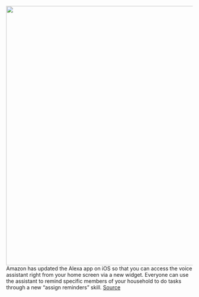 <img src='https://cdn.vox-cdn.com/thumbor/PSwDbgPcw86ntULlzHmMZb_It3I=/0x0:2050x1367/1200x800/filters:focal(861x520:1189x848)/cdn.vox-cdn.com/uploads/chorus_image/image/69653006/dseifert_201025_4263_00010.0.0.jpg' width='700px' /><br/>
Amazon has updated the Alexa app on iOS so that you can access the voice assistant right from your home screen via a new widget. Everyone can use the assistant to remind specific members of your household to do tasks through a new “assign reminders” skill.
<a href='https://www.theverge.com/2021/7/29/22600568/amazon-alexa-widget-ios-assign-reminders'> Source <a/>